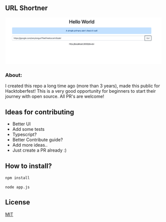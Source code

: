 ## URL Shortner
<div align="center">
<img src="/docs/ugly-ui-preview.png">
</div>

### About: 
 I created this repo a long time ago (more than 3 years), made this public for Hacktoberfest!
 This is a very good opportunity for beginners to start their journey with open source.
 All PR's are welcome!
 
## Ideas for contributing
- Better UI
- Add some tests
- Typescript?
- Better Contribute guide?
- Add more ideas..
- Just create a PR already :)

## How to install?
```
npm install
```

```
node app.js
```

## License
[MIT](https://choosealicense.com/licenses/)
